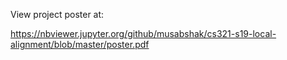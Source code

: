 View project poster at: 

https://nbviewer.jupyter.org/github/musabshak/cs321-s19-local-alignment/blob/master/poster.pdf